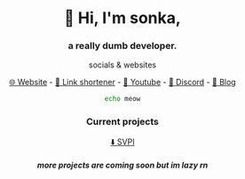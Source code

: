 
<div align=center> 
<summary>
<h1> 👋 Hi, I'm sonka, </h1>
    </summary>

<h3> a really dumb developer. </h3>

<p> socials & websites </p>

   <a href="https://sonka.lol">🌐 Website</a> -
   <a href="https://6d.hu">🔗 Link shortener</a> -
   <a href="https://youtube.com/@handleforsale">🎥 Youtube</a> -
   <a href="https://discord.com/users/1161346234833961030">💬 Discord</a> -
   <a href="https://t.me/eepiness">📰 Blog</a> 


```sh
echo meow
```
<h3> Current projects </h3>
  <a href="https://github.com/sonkadev/SVPI">⬇️ SVPI</a>
<h5> more projects are coming soon but im lazy rn </h5>

  </div>


